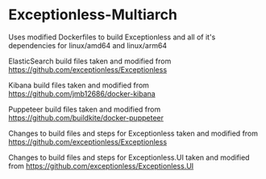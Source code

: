 # Exceptionless-Multiarch

Uses modified Dockerfiles to build Exceptionless and all of it's dependencies for linux/amd64 and linux/arm64

ElasticSearch build files taken and modified from https://github.com/exceptionless/Exceptionless

Kibana build files taken and modified from https://github.com/jmb12686/docker-kibana

Puppeteer build files taken and modified from https://github.com/buildkite/docker-puppeteer

Changes to build files and steps for Exceptionless taken and modified from https://github.com/exceptionless/Exceptionless

Changes to build files and steps for Exceptionless.UI taken and modified from https://github.com/exceptionless/Exceptionless.UI
